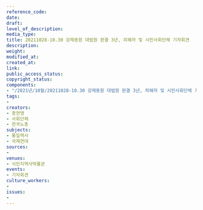 ```yaml
---
reference_code: 
date: 
draft: 
level_of_description: 
media_type: 
title: 20211028-10.30 강제동원 대법원 판결 3년, 피해자 및 시민사회단체 기자회견
description: 
weight: 
modified_at: 
created_at: 
link: 
public_access_status: 
copyright_status: 
components:
- "/2021년/10월/20211028-10.30 강제동원 대법원 판결 3년, 피해자 및 시민사회단체 기자회견/_5D40155.jpg"
tags:
- 
creators:
- 총연맹
- 사회단체
- 한국노총
subjects:
- 통일역사
- 국제연대
sources:
- 
venues:
- 식민지역사박물관
events:
- 기자회견
culture_workers:
- 
issues:
- 
---
```

